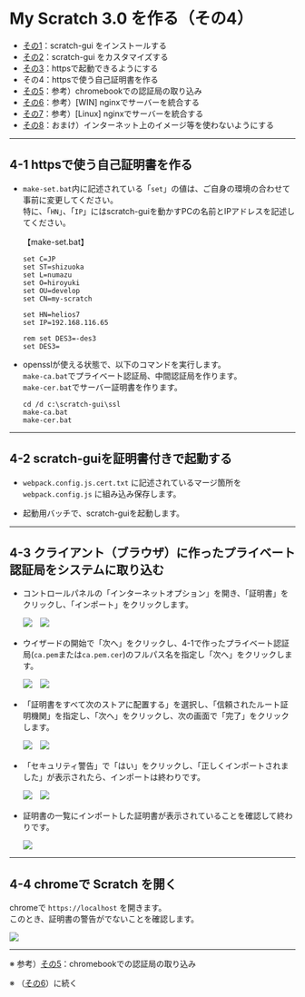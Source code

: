 # My Scratch 3.0 を作る（その4）

- [その1](./my-sc3_1.md)：scratch-gui をインストールする
- [その2](./my-sc3_2.md)：scratch-gui をカスタマイズする
- [その3](./my-sc3_3.md)：httpsで起動できるようにする
- その4：httpsで使う自己証明書を作る
- [その5](./my-sc3_5.md)：参考）chromebookでの認証局の取り込み
- [その6](./my-sc3_6.md)：参考）\[WIN\] nginxでサーバーを統合する
- [その7](./my-sc3_7.md)：参考）\[Linux\] nginxでサーバーを統合する
- [その8](./my-sc3_8.md)：おまけ）インターネット上のイメージ等を使わないようにする

<hr>

## 4-1 httpsで使う自己証明書を作る

- `make-set.bat`内に記述されている「`set`」の値は、ご自身の環境の合わせて事前に変更してください。<br>
特に、「`HN`」、「`IP`」にはscratch-guiを動かすPCの名前とIPアドレスを記述してください。

    【make-set.bat】

    ```
    set C=JP
    set ST=shizuoka
    set L=numazu
    set O=hiroyuki
    set OU=develop
    set CN=my-scratch

    set HN=helios7
    set IP=192.168.116.65

    rem set DES3=-des3
    set DES3=
    ```

- opensslが使える状態で、以下のコマンドを実行します。<br>
`make-ca.bat`でプライベート認証局、中間認証局を作ります。<br>
`make-cer.bat`でサーバー証明書を作ります。

    ```
    cd /d c:\scratch-gui\ssl
    make-ca.bat
    make-cer.bat
    ```

<hr>

## 4-2 scratch-guiを証明書付きで起動する

- `webpack.config.js.cert.txt` に記述されているマージ箇所を `webpack.config.js` に組み込み保存します。

- 起動用バッチで、scratch-guiを起動します。

<hr>

## 4-3 クライアント（ブラウザ）に作ったプライベート認証局をシステムに取り込む

- コントロールパネルの「インターネットオプション」を開き、「証明書」をクリックし、「インポート」をクリックします。

    ![](images/cli-1.png)　![](images/cli-2.png)

- ウイザードの開始で「次へ」をクリックし、4-1で作ったプライベート認証局(`ca.pem`または`ca.pem.cer`)のフルパス名を指定し「次へ」をクリックします。

    ![](images/cli-3.png)　![](images/cli-4.png)

- 「証明書をすべて次のストアに配置する」を選択し、「信頼されたルート証明機関」を指定し、「次へ」をクリックし、次の画面で「完了」をクリックします。

    ![](images/cli-5.png)　![](images/cli-6.png)

- 「セキュリティ警告」で「はい」をクリックし、「正しくインポートされました」が表示されたら、インポートは終わりです。

    ![](images/cli-7.png)　![](images/cli-8.png)

- 証明書の一覧にインポートした証明書が表示されていることを確認して終わりです。

    ![](images/cli-9.png)

<hr>

## 4-4 chromeで Scratch を開く

chromeで `https://localhost` を開きます。<br>
このとき、証明書の警告がでないことを確認します。

![](images/cert-9.png)

<hr>

※ 参考）[その5](./my-sc3_5.md)：chromebookでの認証局の取り込み

※ （[その6](./my-sc3_6.md)）に続く
